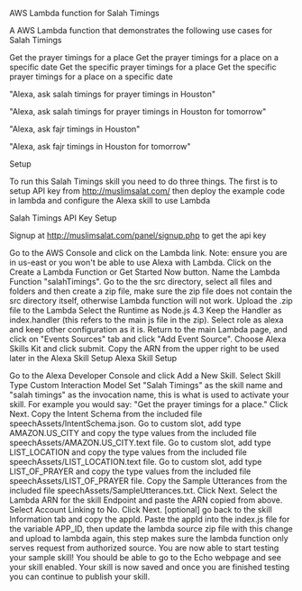 AWS Lambda function for Salah Timings

A AWS Lambda function that demonstrates the following use cases for Salah Timings

Get the prayer timings for a place
Get the prayer timings for a place on a specific date
Get the specific prayer timings for a place
Get the specific prayer timings for a place on a specific date

"Alexa, ask salah timings for prayer timings in Houston"

"Alexa, ask salah timings for prayer timings in Houston for tomorrow"

"Alexa, ask fajr timings in Houston"

"Alexa, ask fajr timings in Houston for tomorrow"



Setup

To run this Salah Timings skill you need to do three things. The first is to setup API key from http://muslimsalat.com/ then deploy the example code in lambda and configure the Alexa skill to use Lambda

Salah Timings API Key Setup

Signup at http://muslimsalat.com/panel/signup.php to get the api key 

Go to the AWS Console and click on the Lambda link. Note: ensure you are in us-east or you won't be able to use Alexa with Lambda.
Click on the Create a Lambda Function or Get Started Now button.
Name the Lambda Function "salahTimings".
Go to the the src directory, select all files and folders and then create a zip file, make sure the zip file does not contain the src directory itself, otherwise Lambda function will not work.
Upload the .zip file to the Lambda
Select the Runtime as Node.js 4.3
Keep the Handler as index.handler (this refers to the main js file in the zip).
Select role as alexa and keep other configuration as it is.
Return to the main Lambda page, and click on "Events Sources" tab and click "Add Event Source".
Choose Alexa Skills Kit and click submit.
Copy the ARN from the upper right to be used later in the Alexa Skill Setup
Alexa Skill Setup

Go to the Alexa Developer Console and click Add a New Skill.
Select Skill Type Custom Interaction Model
Set "Salah Timings" as the skill name and "salah timings" as the invocation name, this is what is used to activate your skill. For example you would say: "Get the prayer timings for a place." Click Next.
Copy the Intent Schema from the included file speechAssets/IntentSchema.json.
Go to custom slot, add type AMAZON.US_CITY and copy the type values from the included file speechAssets/AMAZON.US_CITY.text file.
Go to custom slot, add type LIST_LOCATION and copy the type values from the included file speechAssets/LIST_LOCATION.text file.
Go to custom slot, add type LIST_OF_PRAYER and copy the type values from the included file speechAssets/LIST_OF_PRAYER file.
Copy the Sample Utterances from the included file speechAssets/SampleUtterances.txt. Click Next.
Select the Lambda ARN for the skill Endpoint and paste the ARN copied from above.
Select Account Linking to No. Click Next.
[optional] go back to the skill Information tab and copy the appId. Paste the appId into the index.js file for the variable APP_ID, then update the lambda source zip file with this change and upload to lambda again, this step makes sure the lambda function only serves request from authorized source.
You are now able to start testing your sample skill! You should be able to go to the Echo webpage and see your skill enabled.
Your skill is now saved and once you are finished testing you can continue to publish your skill.